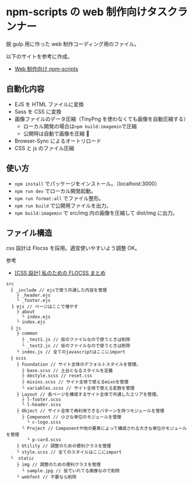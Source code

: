 # npm-scripts の web 制作向けタスクランナー

脱 gulp 用に作った web 制作コーディング用のファイル。

以下のサイトを参考に作成。

-   [Web 制作向け npm-scripts](https://qiita.com/takeshisakuma/items/dbbb1c465099e6e4dd2e#152-javascript%E3%82%92%E7%9B%B4%E6%8E%A5%E8%A8%98%E8%BF%B0%E3%81%99%E3%82%8B%E5%A0%B4%E5%90%88)

## 自動化内容

-   EJS を HTML ファイルに変換
-   Sass を CSS に変換
-   画像ファイルのデータ圧縮（TinyPng を使わなくても画像を自動圧縮する）
    -   ローカル開発の場合は`npm build:imagemin`で圧縮
    -   公開時は自動で画像を圧縮 
-   Browser-Sync によるオートリロード
-   CSS と js のファイル圧縮

## 使い方

-   `npm install` でパッケージをインストール。（localhost:3000）
-   `npm run dev` でローカル開発起動。
-   `npm run format:all` でファイル整形。
-   `npm run build` で公開用ファイルを出力。
-   `npm build:imagemin` で src/img 内の画像を圧縮して dist/img に出力。

## ファイル構造

css 設計は Flocss を採用。適宜使いやすいよう調整 OK。

参考

-   [[CSS 設計] 私のための FLOCSS まとめ](https://qiita.com/super-mana-chan/items/644c6827be954c8db2c0)

```
src
　├ _include // ejsで使う共通した内容を管理
    ├ _header.ejs
    └ _footer.ejs
  ├ ejs // ページはここで増やす
    ├ about
      └ index.ejs
    └ index.ejs
　├ js
    ├ common
      ├ _test1.js // 仮のファイルなので使うときは削除
      └ _test2.js // 仮のファイルなので使うときは削除
    └ index.js // 全てのjavascriptはここにimport
　├ scss
    ├ Foundation // サイト全体のデフォルトスタイルを管理。
      ├ base.scss // 土台となるスタイルを定義
      ├ destyle.scss // reset.css
      ├ mixins.scss // サイト全体で使えるmixnを管理
      └ variables.scss // サイト全体で使える変数を管理
    ├ Layout // 各ページを構成するサイト全体で共通したエリアを管理。
      ├ l-footer.scss
      └ l-header.scss
    ├ Object // サイト全体で再利用できるパターンを持つモジュールを管理
      ├ Component // 小さな単位のモジュールを管理
        └ c-logo.scss
      └ Project // Componentや他の要素によって構成される大きな単位のモジュールを管理
        └ p-card.scss
    ├ Utility // 調整のための便利クラスを管理
    └ style.scss // 全てのスタイルはここにimport
　└  static
    ├ img // 調整のための便利クラスを管理
      └ sample.jpg // 仮でいれてる画像なので削除
    └ webfont // 不要なら削除
```
